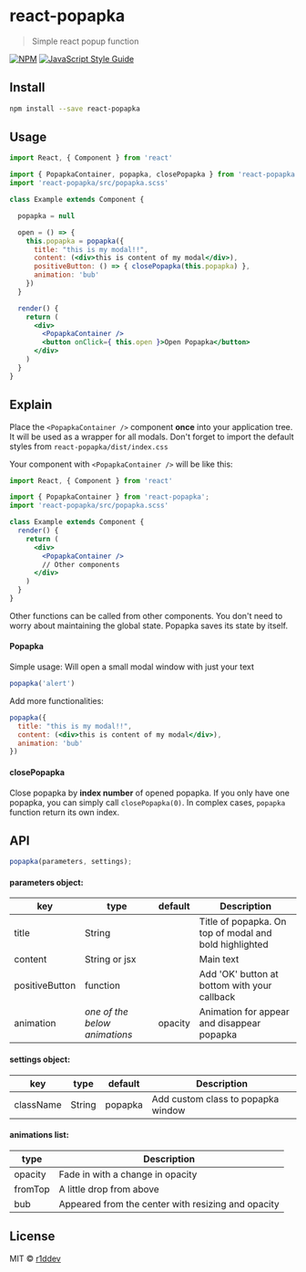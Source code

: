 # react-popapka

> Simple react popup function

[![NPM](https://img.shields.io/npm/v/react-popapka.svg)](https://www.npmjs.com/package/react-popapka) [![JavaScript Style Guide](https://img.shields.io/badge/code_style-standard-brightgreen.svg)](https://standardjs.com)

## Install

```bash
npm install --save react-popapka
```

## Usage

```jsx
import React, { Component } from 'react'

import { PopapkaContainer, popapka, closePopapka } from 'react-popapka';
import 'react-popapka/src/popapka.scss'

class Example extends Component {

  popapka = null

  open = () => {
    this.popapka = popapka({
      title: "this is my modal!!",
      content: (<div>this is content of my modal</div>),
      positiveButton: () => { closePopapka(this.popapka) },
      animation: 'bub'
    })
  }

  render() {
    return (
      <div>
        <PopapkaContainer />
        <button onClick={ this.open }>Open Popapka</button>
      </div>
    )
  }
}
```

## Explain

Place the `<PopapkaContainer />` component **once** into your application tree.
It will be used as a wrapper for all modals.
Don't forget to import the default styles from `react-popapka/dist/index.css`

Your component with `<PopapkaContainer />` will be like this:
```jsx
import React, { Component } from 'react'

import { PopapkaContainer } from 'react-popapka';
import 'react-popapka/src/popapka.scss'

class Example extends Component {
  render() {
    return (
      <div>
        <PopapkaContainer />
        // Other components
      </div>
    )
  }
}
```

Other functions can be called from other components. You don't need to worry about maintaining the global state. Popapka saves its state by itself.

#### Popapka

Simple usage:
Will open a small modal window with just your text
```jsx
popapka('alert')
```

Add more functionalities:

```jsx
popapka({
  title: "this is my modal!!",
  content: (<div>this is content of my modal</div>),
  animation: 'bub'
})
```

#### closePopapka

Close popapka by **index number** of opened popapka.
If you only have one popapka, you can simply call `closePopapka(0)`.
In complex cases, `popapka` function return its own index.

## API

```jsx
popapka(parameters, settings);
```

#### parameters object:

key | type | default | Description
----| ---- | ------- | -----------
title | String |  | Title of popapka. On top of modal and bold highlighted
content | String or jsx |  | Main text
positiveButton | function |  | Add 'OK' button at bottom with your callback
animation | *one of the below animations* | opacity | Animation for appear and disappear popapka

#### settings object:

key | type | default | Description
--- | ---- | ------- | -----------
className | String | popapka | Add custom class to popapka window

#### animations list:

type | Description
---- | -----------
opacity | Fade in with a change in opacity
fromTop | A little drop from above
bub | Appeared from the center with resizing and opacity

## License

MIT © [r1ddev](https://github.com/r1ddev)
